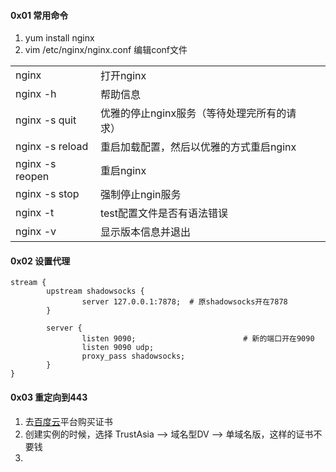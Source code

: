 



#### 0x01 常用命令

1. yum install nginx
2. vim /etc/nginx/nginx.conf 编辑conf文件



|                 |                                             |      |
| --------------- | ------------------------------------------- | ---- |
| nginx           | 打开nginx                                   |      |
| nginx -h        | 帮助信息                                    |      |
| nginx -s quit   | 优雅的停止nginx服务（等待处理完所有的请求） |      |
| nginx -s reload | 重启加载配置，然后以优雅的方式重启nginx     |      |
| nginx -s reopen | 重启nginx                                   |      |
| nginx -s stop   | 强制停止ngin服务                            |      |
| nginx -t        | test配置文件是否有语法错误                  |      |
| nginx -v        | 显示版本信息并退出                          |      |



#### 0x02 设置代理

```nginx
stream {
        upstream shadowsocks {
                server 127.0.0.1:7878;  # 原shadowsocks开在7878
        }

        server {
                listen 9090;						# 新的端口开在9090
                listen 9090 udp;
                proxy_pass shadowsocks;
        }
}
```



#### 0x03 重定向到443

1. 去[百度云](https://cloud.baidu.com/product/ssl.html)平台购买证书
2. 创建实例的时候，选择 TrustAsia --> 域名型DV --> 单域名版，这样的证书不要钱
3. 



